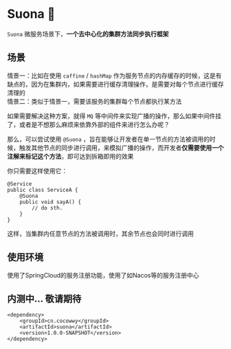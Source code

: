 # Suona 🎺
```Suona``` 微服务场景下，**一个去中心化的集群方法同步执行框架**

## 场景
情景一：比如在使用 ```caffine``` / ```hashMap``` 作为服务节点的内存缓存的时候，这是有缺点的，因为在集群内，如果需要进行缓存清理操作，是需要对每个节点进行缓存清理的    
情景二：类似于情景一，需要该服务的集群每个节点都执行某方法  

如果需要解决这种方案，就得 ```MQ``` 等中间件来实现广播的操作，那么如果中间件挂了，或者是不想那么麻烦来依靠外部的组件来进行怎么办呢？  

那么，可以尝试使用 ```@Suona``` ，旨在能够让开发者在单一节点的方法被调用的时候，触发其他节点的同步进行调用，来模拟广播的操作，而开发者**仅需要使用一个注解来标记这个方法**，即可达到拆箱即用的效果

你只需要这样使用它：
```
@Service
public class ServiceA {
    @Suona
    public void sayA() {
        // do sth.
    }
}
```
这样，当集群内任意节点的方法被调用时，其余节点也会同时进行调用

## 使用环境
使用了SpringCloud的服务注册功能，使用了如Nacos等的服务注册中心  




## 内测中... 敬请期待
```
<dependency>
    <groupId>cn.cocowwy</groupId>
    <artifactId>suona</artifactId>
    <version>1.0.0-SNAPSHOT</version>
</dependency>
```

